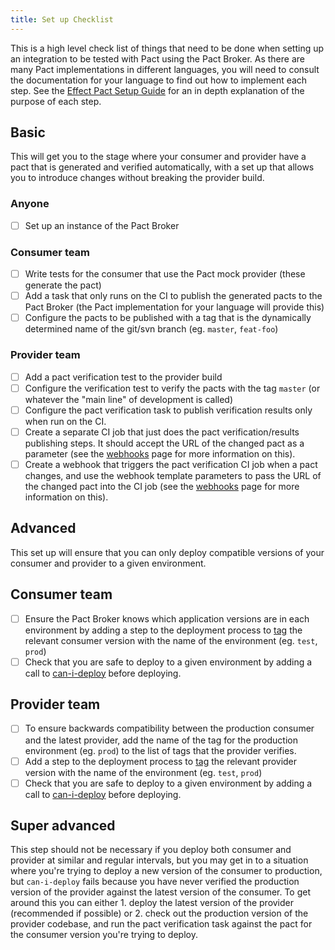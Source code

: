 ```yaml
---
title: Set up Checklist
---
```


This is a high level check list of things that need to be done when setting up an integration to be tested with Pact using the Pact Broker. As there are many Pact implementations in different languages, you will need to consult the documentation for your language to find out how to implement each step. See the [Effect Pact Setup Guide](https://github.com/pact-foundation/pact.io/tree/4e7977105280cf22c19aecfe6aab25b6f6bfbe79/best_practices/pact_nirvana/README.md) for an in depth explanation of the purpose of each step.

## Basic

This will get you to the stage where your consumer and provider have a pact that is generated and verified automatically, with a set up that allows you to introduce changes without breaking the provider build.

### Anyone

* [ ] Set up an instance of the Pact Broker

### Consumer team

* [ ] Write tests for the consumer that use the Pact mock provider \(these generate the pact\)
* [ ] Add a task that only runs on the CI to publish the generated pacts to the Pact Broker \(the Pact implementation for your language will provide this\)
* [ ] Configure the pacts to be published with a tag that is the dynamically determined name of the git/svn branch \(eg. `master`, `feat-foo`\)

### Provider team

* [ ] Add a pact verification test to the provider build
* [ ] Configure the verification test to verify the pacts with the tag `master` \(or whatever the "main line" of development is called\)
* [ ] Configure the pact verification task to publish verification results only when run on the CI.
* [ ] Create a separate CI job that just does the pact verification/results publishing steps. It should accept the URL of the changed pact as a parameter \(see the [webhooks](advanced_topics/api_docs/webhooks.md) page for more information on this\).
* [ ] Create a webhook that triggers the pact verification CI job when a pact changes, and use the webhook template parameters to pass the URL of the changed pact into the CI job \(see the [webhooks](advanced_topics/api_docs/webhooks.md) page for more information on this\).

## Advanced

This set up will ensure that you can only deploy compatible versions of your consumer and provider to a given environment.

## Consumer team

* [ ] Ensure the Pact Broker knows which application versions are in each environment by adding a step to the deployment process to [tag](https://github.com/pact-foundation/pact_broker-client#create-version-tag) the relevant consumer version with the name of the environment \(eg. `test`, `prod`\)
* [ ] Check that you are safe to deploy to a given environment by adding a call to [can-i-deploy](https://github.com/pact-foundation/pact.io/tree/4e7977105280cf22c19aecfe6aab25b6f6bfbe79/pact_broker/can_i_deploy/README.md) before deploying.

## Provider team

* [ ] To ensure backwards compatibility between the production consumer and the latest provider, add the name of the tag for the production environment \(eg. `prod`\) to the list of tags that the provider verifies.
* [ ] Add a step to the deployment process to [tag](https://github.com/pact-foundation/pact_broker-client#create-version-tag) the relevant provider version with the name of the environment \(eg. `test`, `prod`\)
* [ ] Check that you are safe to deploy to a given environment by adding a call to [can-i-deploy](https://github.com/pact-foundation/pact.io/tree/4e7977105280cf22c19aecfe6aab25b6f6bfbe79/pact_broker/can_i_deploy/README.md) before deploying.

## Super advanced

This step should not be necessary if you deploy both consumer and provider at similar and regular intervals, but you may get in to a situation where you're trying to deploy a new version of the consumer to production, but `can-i-deploy` fails because you have never verified the production version of the provider against the latest version of the consumer. To get around this you can either 1. deploy the latest version of the provider \(recommended if possible\) or 2. check out the production version of the provider codebase, and run the pact verification task against the pact for the consumer version you're trying to deploy.

